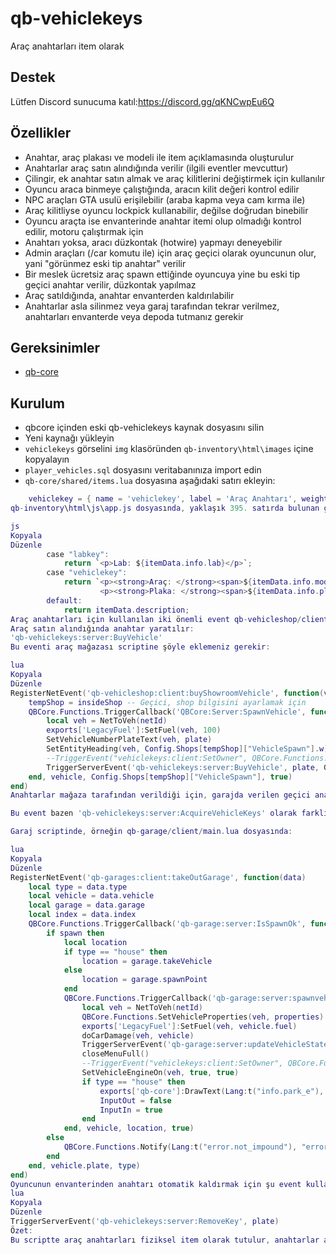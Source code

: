 # qb-vehiclekeys  
Araç anahtarları item olarak

## Destek  
Lütfen Discord sunucuma katıl:https://discord.gg/qKNCwpEu6Q

## Özellikler  
- Anahtar, araç plakası ve modeli ile item açıklamasında oluşturulur  
- Anahtarlar araç satın alındığında verilir (ilgili eventler mevcuttur)  
- Çilingir, ek anahtar satın almak ve araç kilitlerini değiştirmek için kullanılır  
- Oyuncu araca binmeye çalıştığında, aracın kilit değeri kontrol edilir  
- NPC araçları GTA usulü erişilebilir (araba kapma veya cam kırma ile)  
- Araç kilitliyse oyuncu lockpick kullanabilir, değilse doğrudan binebilir  
- Oyuncu araçta ise envanterinde anahtar itemi olup olmadığı kontrol edilir, motoru çalıştırmak için  
- Anahtarı yoksa, aracı düzkontak (hotwire) yapmayı deneyebilir  
- Admin araçları (/car komutu ile) için araç geçici olarak oyuncunun olur, yani "görünmez eski tip anahtar" verilir  
- Bir meslek ücretsiz araç spawn ettiğinde oyuncuya yine bu eski tip geçici anahtar verilir, düzkontak yapılmaz  
- Araç satıldığında, anahtar envanterden kaldırılabilir  
- Anahtarlar asla silinmez veya garaj tarafından tekrar verilmez, anahtarları envanterde veya depoda tutmanız gerekir

## Gereksinimler  
- [qb-core](https://github.com/qbcore-framework/qb-core)

## Kurulum  
- qbcore içinden eski qb-vehiclekeys kaynak dosyasını silin  
- Yeni kaynağı yükleyin 
- `vehiclekeys` görselini `img` klasöründen `qb-inventory\html\images` içine kopyalayın  
- `player_vehicles.sql` dosyasını veritabanınıza import edin  
- `qb-core/shared/items.lua` dosyasına aşağıdaki satırı ekleyin:  
```lua
    vehiclekey = { name = 'vehiclekey', label = 'Araç Anahtarı', weight = 10, type = 'item', image = 'vehiclekeys.png', unique = true, useable = true, shouldClose = true, combinable = nil, description = "Bu bir araç anahtarıdır, iyi koruyun, kaybederseniz aracınızı kullanamayabilirsiniz" },
qb-inventory\html\js\app.js dosyasında, yaklaşık 395. satırda bulunan generateDescription fonksiyonuna şu satırları ekleyin:

js
Kopyala
Düzenle
        case "labkey":
            return `<p>Lab: ${itemData.info.lab}</p>`;
        case "vehiclekey":                                                                       // Yeni ekleme
            return `<p><strong>Araç: </strong><span>${itemData.info.model}</span></p>
                    <p><strong>Plaka: </strong><span>${itemData.info.plate}</span></p>`;          // Yeni ekleme
        default:
            return itemData.description;
Araç anahtarları için kullanılan iki önemli event qb-vehicleshop/client.lua içinde:
Araç satın alındığında anahtar yaratılır:
'qb-vehiclekeys:server:BuyVehicle'
Bu eventi araç mağazası scriptine şöyle eklemeniz gerekir:

lua
Kopyala
Düzenle
RegisterNetEvent('qb-vehicleshop:client:buyShowroomVehicle', function(vehicle, plate)
    tempShop = insideShop -- Geçici, shop bilgisini ayarlamak için
    QBCore.Functions.TriggerCallback('QBCore:Server:SpawnVehicle', function(netId)
        local veh = NetToVeh(netId)
        exports['LegacyFuel']:SetFuel(veh, 100)
        SetVehicleNumberPlateText(veh, plate)
        SetEntityHeading(veh, Config.Shops[tempShop]["VehicleSpawn"].w)
        --TriggerEvent("vehiclekeys:client:SetOwner", QBCore.Functions.GetPlate(veh))   -- Bu satırı yorum satırına al (sil)
        TriggerServerEvent('qb-vehiclekeys:server:BuyVehicle', plate, GetLabelText(GetDisplayNameFromVehicleModel(GetEntityModel(veh))))  -- Bu satırı ekle
    end, vehicle, Config.Shops[tempShop]["VehicleSpawn"], true)
end)
Anahtarlar mağaza tarafından verildiği için, garajda verilen geçici anahtar eventi 'vehiclekeys:client:SetOwner' yorum satırına alınmalıdır.

Bu event bazen 'qb-vehiclekeys:server:AcquireVehicleKeys' olarak farklı adlandırılmış olabilir, işlevi aynıdır.

Garaj scriptinde, örneğin qb-garage/client/main.lua dosyasında:

lua
Kopyala
Düzenle
RegisterNetEvent('qb-garages:client:takeOutGarage', function(data)
    local type = data.type
    local vehicle = data.vehicle
    local garage = data.garage
    local index = data.index
    QBCore.Functions.TriggerCallback('qb-garage:server:IsSpawnOk', function(spawn)
        if spawn then
            local location
            if type == "house" then
                location = garage.takeVehicle
            else
                location = garage.spawnPoint
            end
            QBCore.Functions.TriggerCallback('qb-garage:server:spawnvehicle', function(netId, properties)
                local veh = NetToVeh(netId)
                QBCore.Functions.SetVehicleProperties(veh, properties)
                exports['LegacyFuel']:SetFuel(veh, vehicle.fuel)
                doCarDamage(veh, vehicle)
                TriggerServerEvent('qb-garage:server:updateVehicleState', 0, vehicle.plate, index)
                closeMenuFull()
                --TriggerEvent("vehiclekeys:client:SetOwner", QBCore.Functions.GetPlate(veh))   -- Bu satırı yorum satırına al
                SetVehicleEngineOn(veh, true, true)
                if type == "house" then
                    exports['qb-core']:DrawText(Lang:t("info.park_e"), 'left')
                    InputOut = false
                    InputIn = true
                end
            end, vehicle, location, true)
        else
            QBCore.Functions.Notify(Lang:t("error.not_impound"), "error", 5000)
        end
    end, vehicle.plate, type)
end)
Oyuncunun envanterinden anahtarı otomatik kaldırmak için şu event kullanılabilir:
lua
Kopyala
Düzenle
TriggerServerEvent('qb-vehiclekeys:server:RemoveKey', plate)
Özet:
Bu scriptte araç anahtarları fiziksel item olarak tutulur, anahtarlar aracın plakası ve modeliyle bağlanır. Araç satın alındığında anahtar verilir, garajdan çıkışta eski geçici anahtar mekanizması iptal edilir, böylece gerçek anahtar sistemi kullanılır.

